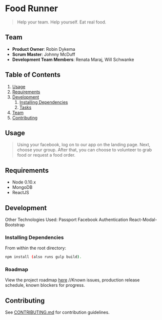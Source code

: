 # Food Runner

> Help your team.  Help yourself.  Eat real food.

## Team

  - __Product Owner__: Robin Dykema
  - __Scrum Master__: Johnny McDuff
  - __Development Team Members__: Renata Maraj, Will Schwanke

## Table of Contents

1. [Usage](#Usage)
1. [Requirements](#requirements)
1. [Development](#development)
    1. [Installing Dependencies](#installing-dependencies)
    1. [Tasks](#tasks)
1. [Team](#team)
1. [Contributing](#contributing)

## Usage

> Using your facebook, log on to our app on the landing page. Next, choose your group. After that, you can choose to volunteer to grab food or request a food order.

## Requirements

- Node 0.10.x
- MongoDB
- ReactJS

## Development
Other Technologies Used:
Passport
Facebook Authentication
React-Modal-Bootstrap

### Installing Dependencies

From within the root directory:

```sh
npm install (also runs gulp build).
```

### Roadmap

View the project roadmap [here](LINK_TO_PROJECT_ISSUES)
//Known issues, production release schedule, known blockers for progress.


## Contributing

See [CONTRIBUTING.md](CONTRIBUTING.md) for contribution guidelines.
